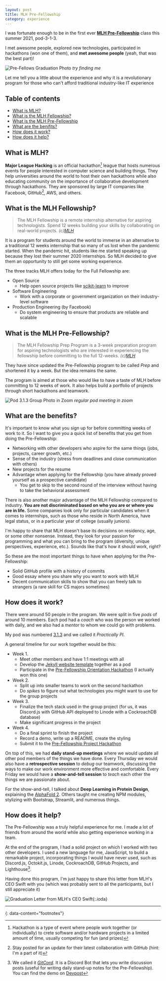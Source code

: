 ```yaml
---
layout: post
title: MLH Pre-Fellowship
category: experience
---
```


I was fortunate enough to be in the first ever [**MLH Pre-Fellowship**](https://fellowship.mlh.io/programs/prep) 
class this summer 2021, pod-3-1-3.

I met awesome people, explored new technologies, participated in hackathons (won one of them), 
and **met awesome people** (yeah, that was the best part)! 

![Pre-Fellows Graduation Photo](../assets/img/collage.jpg)
*try finding me*

Let me tell you a little about the experience and why it is a revolutionary program for those who can't afford 
traditional industry-like IT experience

## Table of contents
 - [What is MLH?](#what-is-mlh)
 - [What is the MLH Fellowship?](#what-is-the-mlh-fellowship)
 - [What is the MLH Pre-Fellowship](#what-is-the-mlh-pre-fellowship)
 - [What are the benifits?](#what-are-the-benefits)
 - [How does it work?](#how-does-it-work)
 - [How does it help?](#how-does-it-help)

## What is MLH?

**Major League Hacking** is an official hackathon[^1] league that hosts numerous events for people interested in computer science
and building things. They help universities around the world to host their own hackathons while also educating community
on the importance of collaborative development through hackathons. They are sponsored by large IT companies like Facebook,
GitHub[^2], AWS, and others.

## What is the MLH Fellowship?

> The MLH Fellowship is a remote internship alternative for aspiring technologists. Spend 12 weeks building your skills by collaborating on real-world projects. *(c)[MLH](https://fellowship.mlh.io/)*

It is a program for students around the world to immerse in an alternative to a traditional 12 weeks internship that so 
many of us lost when the pandemic started. When the pandemic hit, students like me started speaking up because they lost
their summer 2020 internships. So MLH decided to give them an opportunity to still get some working experience.

The three tracks MLH offers today for the Full Fellowship are:

* Open Source
  * Help open source projects like [scikit-learn](https://github.com/scikit-learn/scikit-learn) to improve
* Software Engineering
  * Work with a corporate or government organization on their industry-level software
* Production Engineering (by Facebook)
  * Do system engineering to ensure that products are reliable and scalable 

## What is the MLH Pre-Fellowship?

> The MLH Fellowship Prep Program is a 3-week preparation program for aspiring technologists who are interested in experiencing the fellowship before committing to the full 12-weeks. *(c)[MLH](https://fellowship.mlh.io/programs/prep)*

They have since updated the Pre-Fellowship program to be called *Prep* and shortened it by a week.
But the idea remains the same. 

The program is aimed at those who would like to have a taste of MLH before committing to 12 weeks of work.
It also helps build a portfolio of projects through short hackathons and teamwork.

![Pod 3.1.3 Group Photo in Zoom](../assets/img/pod_photo.png)
*regular pod meeting in zoom*

## What are the benefits?

It's important to know what you sign up for before committing weeks of work to it.
So I want to give you a quick list of benefits that you get from doing the Pre-Fellowship:

* Networking with other developers who aspire for the same things (jobs, projects, career growth, etc.)
* Sense of the industry (stress from deadlines and close communication with others)
* New projects for the resume
* Advantage when applying for the Fellowship (you have already proved yourself as a prospective candidate)
  * You get to skip to the second round of the interview without having to take the behavioral assessment

There is also another major advantage of the MLH Fellowship compared to industry. 
**You are not discriminated based on who you are or where you are in life.**
Some companies look only for particular candidates when it comes to internships, 
such as those who reside in North America, have legal status, or in a particular year of college (usually juniors).

I'm happy to share that MLH doesn't base its decisions on residency, age, or some other nonsense. 
Instead, they look for your passion for programming and what you can bring to the program (diversity, unique perspectives,
experience, etc.). Sounds like that's how it should work, right?

So these are the most important things to have when applying for the Pre-Fellowship:

* Solid GitHub profile with a history of commits
* Good essay where you share why you want to work with MLH
* Decent communication skills to show that you can freely talk to strangers (a rare skill for CS majors sometimes)

## How does it work?

There were around 50 people in the program. We were split in five *pods* of around 10 members.
Each pod had a *coach* who was the person we worked with daily, and we also had a *mentor* to whom we could go with problems.

My pod was numbered [3.1.3](https://github.com/orgs/MLH-Fellowship/teams/pod-3-1-3) and we called it *Practically PI*.

A general timeline for our work together would be this:

- Week 1.
   * Meet other members and have 1:1 meetings with all
   * Develop the [Jekyll website template](https://github.com/MLH-Fellowship/pod-3.1.3-portfolio) together as a pod
   * Participate in the [Pre-Fellowship Orientation Hackathon](https://pre-fellowship-orientation-3.devpost.com/) (I actually won this one)
- Week 2.
   * Split up into smaller teams to work on the second hackathon
   * Do *spikes* to figure out what technologies you might want to use for the group projects
- Week 3.
   * Finalize the tech stack used in the group project (for us, it was Discord.js with GitHub API deployed to Linode with a CockroachDB database)
   * Make significant progress in the project
- Week 4.
   * Do a final sprint to finish the project
   * Record a demo, write up a README, create the styling
   * Submit it to the [Pre-Fellowship Project Hackathon](https://pre-fellowship-project-batch-3.devpost.com/)

On top of this, we had **daily stand-up meetings** where we would update all other pod members of the things we have done.
Every Thursday we would also have a **retrospective session** to *debug* our teamwork, discussing the ways to make our 
work environment more effective and comfortable. Every Friday we would have a **show-and-tell session** to *teach* 
each other the things we are passionate about.

For the show-and-tell, I talked about **Deep Learning in Protein Design**, explaining the [AlphaFold 2](https://deepmind.com/blog/article/alphafold-a-solution-to-a-50-year-old-grand-challenge-in-biology).
Others taught me creating NPM modules, stylizing with Bootstrap, Streamlit, and numerous things.

## How does it help?

The Pre-Fellowship was a truly helpful experience for me. I made a lot of friends from around the world while also 
getting experience working in a team. 

At the end of the program, I had a solid project on which I worked with two other developers. 
I used a new language for me, JavaScript, to build a remarkable project, incorporating things I would have never used,
such as Discord.js, Octokit.js, Linode, CockroachDB, GitHub Projects, and Lighthouse[^3].

Having done this program, I'm just happy to share this letter from MLH's CEO Swift with you 
(which was probably sent to all the participants, but I still appreciate it)

![Graduation Letter from MLH's CEO Swift](../assets/img/graduation_letter_pre_fellowship.png){:.ioda}

---
{: data-content="footnotes"}

[^1]: Hackathon is a type of event where people work together (or individually) to crete software and/or hardware projects in a limited amount of time, usually competing for fun (and prizes)

[^2]: Stay posted for an update for their latest collaboration with GitHub (hint: I'm a part of it)

[^3]: We called it [*GitCord*](https://github.com/MLH-Fellowship/gitcord-bot). It is a Discord Bot that lets you write discussion posts (useful for writing daily stand-up notes for the Pre-Fellowship). You can find the demo on [Devpost](https://devpost.com/software/gitcord)
